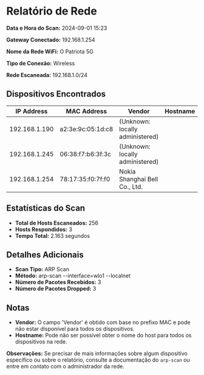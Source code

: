 # Relatório de Rede

**Data e Hora do Scan:** 2024-09-01 15:23

**Gateway Conectado:** 192.168.1.254

**Nome da Rede WiFi:** O Patriota 5G

**Tipo de Conexão:** Wireless

**Rede Escaneada:** 192.168.1.0/24

## Dispositivos Encontrados

| IP Address     | MAC Address          | Vendor                    | Hostname           |
|----------------|-----------------------|---------------------------|--------------------|
| 192.168.1.190   | a2:3e:9c:05:1d:c8 | (Unknown: locally administered) |                    |
| 192.168.1.245   | 06:38:f7:b6:3f:3c | (Unknown: locally administered) |                    |
| 192.168.1.254   | 78:17:35:f0:7f:f0 | Nokia Shanghai Bell Co., Ltd. |                    |

## Estatísticas do Scan

- **Total de Hosts Escaneados:** 256
- **Hosts Respondidos:** 3
- **Tempo Total:** 2.163 segundos

## Detalhes Adicionais

- **Scan Tipo:** ARP Scan
- **Método:** arp-scan --interface=wlo1 --localnet
- **Número de Pacotes Recebidos:** 3
- **Número de Pacotes Dropped:** 3

## Notas

- **Vendor:** O campo 'Vendor' é obtido com base no prefixo MAC e pode não estar disponível para todos os dispositivos.
- **Hostname:** Pode não ser possível obter o nome do host para todos os dispositivos na rede.

**Observações:** Se precisar de mais informações sobre algum dispositivo específico ou sobre o relatório, consulte a documentação do `arp-scan` ou entre em contato com o administrador da rede.
